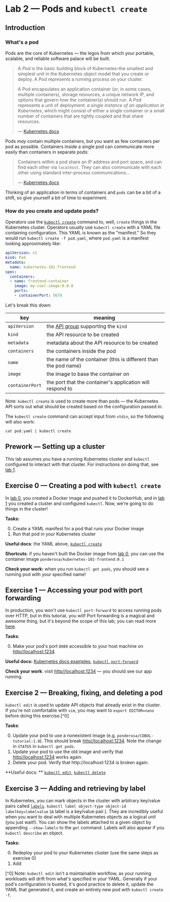 # Lab 2 — Pods and `kubectl create`

## Introduction

### What's a pod 

Pods are the core of Kubernetes — the legos from which your portable, scalable, and reliable software palace will be built. 

> A *Pod* is the basic building block of Kubernetes–the smallest and simplest unit in the Kubernetes object model that you create or deploy. A Pod represents a running process on your cluster.
>
> A Pod encapsulates an application container (or, in some cases, multiple containers), storage resources, a unique network IP, and options that govern how the container(s) should run. A Pod represents a unit of deployment: *a single instance of an application in Kubernetes*, which might consist of either a single container or a small number of containers that are tightly coupled and that share resources.
>
> — [Kubernetes docs](https://kubernetes.io/docs/concepts/workloads/pods/pod-overview/)

Pods _may_ contain multiple containers, but you want as few containers per pod as possible. Containers inside a single pod can communicate more easily than containers in separate pods:

>  Containers within a pod share an IP address and port space, and can find each other via `localhost`. They can also communicate with each other using standard inter-process communications...
>
> — [Kubernetes docs](https://kubernetes.io/docs/concepts/workloads/pods/pod/)

Thinking of an application in terms of containers and  `pods` can be a bit of a shift, so give yourself a bit of time to experiment. 

### How do you create and update pods?

Operators use the [`kubectl create`](https://kubernetes.io/docs/reference/generated/kubectl/kubectl-commands) command to, well, `create` things in the Kubernetes cluster. Operators  usually use `kubectl create` with a YAML  file containing configuration. This YAML is known as the "manifest." So they would run `kubectl create -f pod.yaml`, where `pod.yaml` is a manifest looking approximately like:

```yaml
apiVersion: v1
kind: Pod
metadata:
  name: kubernetes-101-frontend
spec:
  containers:
  - name: frontend-container
    image: my-cool-image:0.0.0
    ports:
    - containerPort: 5678
```

Let's break this down:

| key             | meaning                                                      |
| --------------- | ------------------------------------------------------------ |
| `apiVersion`    | the [API group](https://kubernetes.io/docs/concepts/overview/kubernetes-api/#api-groups) supporting the `kind` |
| `kind`          | the API resource to be created                               |
| `metadata`      | metadata about the API resource to be created                |
| `containers`    | the containers inside the pod                                |
| `name`          | the name of the container (this is different than the pod name) |
| `image`         | the image to base the container on                           |
| `containerPort` | the port that the container's application will respond to    |

Note: `kubectl create` is used to create more than pods — the Kubernetes API sorts out what should be created based on the configuration passed in. 

The `kubectl create` command can accept input from `stdin`, so the following will also work:

  `cat pod.yaml | kubectl create`

## Prework — Setting up a  cluster

This lab assumes you have a running Kubernetes cluster and `kubectl` configured to interact with that cluster. For instructions on doing that, see [lab 1](https://github.com/ponderosa-io/kubernetes-101/tree/master/labs/1-kube-clusters).

## Exercise 0 — Creating a pod with `kubectl create`

In [lab 0](https://github.com/ponderosa-io/kubernetes-101/tree/master/labs/0-docker), you created a Docker image and pushed it to DockerHub, and in [lab 1](https://github.com/ponderosa-io/kubernetes-101/tree/master/labs/1-kube-clusters) you created a cluster and configured `kubectl`. Now, we're going to do things in the cluster!

**Tasks:** 

0. Create a YAML manifest for a pod that runs your Docker image
1. Run that pod in your Kubernetes cluster

**Useful docs**: the YAML above, [`kubectl create`](https://kubernetes.io/docs/reference/generated/kubectl/kubectl-commands) 

**Shortcuts**: if you haven't built the Docker image from [lab 0](https://github.com/ponderosa-io/kubernetes-101/tree/master/labs/0-docker), you can use the container image  `ponderosa/kubernetes-101-frontend:0.1`

**Check your work:** when you run `kubectl get pods`, you should see a running pod with your specified name!

## Exercise 1 — Accessing your pod with port forwarding

In production, you won't use `kubectl port-forward` to access running pods over HTTP, but in this tutorial, you will! Port forwarding is a magical and awesome thing, but it's beyond the scope of this lab; you can read more [here](https://en.wikipedia.org/wiki/Port_forwarding). 

**Tasks**: 

0.  Make your pod's port `8080` accessible to your host machine on [http//localhost:1234](http//localhost:1234)

**Useful docs:** [Kubernetes docs examples](https://kubernetes.io/docs/tasks/access-application-cluster/port-forward-access-application-cluster/#forward-a-local-port-to-a-port-on-the-pod), [`kubectl port-forward`](https://kubernetes.io/docs/reference/generated/kubectl/kubectl-commands#port-forward)

**Check your work**: visit [http//localhost:1234](http//localhost:1234) — you should see our app running.

## Exercise 2 — Breaking, fixing, and deleting a pod

`kubectl edit` is used to update API objects that already exist in the cluster. If you're not comfortable with `vim`, you may want to `export EDITOR=nano` before doing this exercise.[^0]

**Tasks**: 

0. Update your pod to use a nonexistent image (e.g. `ponderosa/COBOL-tutorial:1.0`). This should break [http//localhost:1234](http//localhost:1234). Note the change in `STATUS` in `kubectl get pods`.
1. Update your pod to use the old image and verify that [http//localhost:1234](http//localhost:1234) works again.
2. Delete your pod. Verify that http://localhost:1234 is broken again.

**Useful docs: ** [`kubectl edit`](https://kubernetes.io/docs/concepts/cluster-administration/manage-deployment/#kubectl-edit), [`kubectl delete`](https://kubernetes.io/docs/reference/generated/kubectl/kubectl-commands#delete)

## Exercise 3 — Adding and retrieving by label

In Kubernetes, you can mark objects in the cluster with arbitrary key/value pairs called [`labels`](https://kubernetes.io/docs/concepts/overview/working-with-objects/labels/).  `kubectl label object-type object-id labelkey=labelvalue` (a label is a key/value pair.). They are incredibly useful when you want to deal with multiple Kubernetes objects as a logical unit (you just wait!). You can show the labels attached to a given object by appending `--show-labels` to the `get` command. Labels will also appear if you `kubectl describe` an object. 

**Tasks:**

0. Redeploy your pod to your Kubernetes cluster (use the same steps as exercise 0)
1. Add 



[^0] Note: `kubectl edit` isn't a  maintainable workflow, as your running workloads will drift from what's specified in your YAML. Generally if your pod's configuration is busted, it's good practice to delete it, update the YAML that generated it, and create an entirely new pod with `kubectl create -f`.

